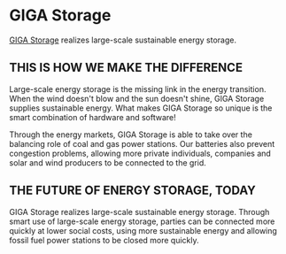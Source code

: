 # GIGA Storage
[GIGA Storage](https://giga-storage.com/en/) realizes large-scale sustainable energy storage.

## THIS IS HOW WE MAKE THE DIFFERENCE
Large-scale energy storage is the missing link in the energy transition.
When the wind doesn't blow and the sun doesn't shine, GIGA Storage supplies sustainable energy.
What makes GIGA Storage so unique is the smart combination of hardware and software!

Through the energy markets, GIGA Storage is able to take over the balancing role of coal and gas power stations.
Our batteries also prevent congestion problems, allowing more private individuals, companies and solar and wind producers to be connected to the grid.

## THE FUTURE OF ENERGY STORAGE, TODAY
GIGA Storage realizes large-scale sustainable energy storage.
Through smart use of large-scale energy storage, parties can be connected more quickly at lower social costs, using more sustainable energy and allowing fossil fuel power stations to be closed more quickly.
